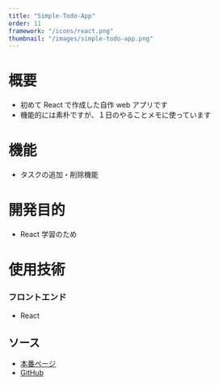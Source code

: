 ```yaml
---
title: "Simple-Todo-App"
order: 11
framework: "/icons/react.png"
thumbnail: "/images/simple-todo-app.png"
---
```


# 概要

- 初めて React で作成した自作 web アプリです
- 機能的には素朴ですが、１日のやることメモに使っています

# 機能

- タスクの追加・削除機能

# 開発目的

- React 学習のため

# 使用技術

### フロントエンド

- React

## ソース

- [本番ページ](https://todo-app-react-topaz-five.vercel.app/)
- [GitHub](https://github.com/kaity-kaity/todo-app-react)
